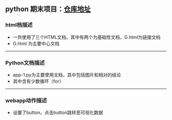 ##  python 期末项目：[仓库地址](https://github.com/Pjx759/final)
### html档描述
* 一共使用了三个HTML文档，其中有两个为基础性文档，G.html为链接文档
* G.html 为主要中心文档
***
### Python文档描述
* app-1.py为主要使用文档，其中包括图片和相对的结论
* 其中含有少数循环（for）
***
### webapp动作描述
* 设置了button，点击button跳转至可视化数据
